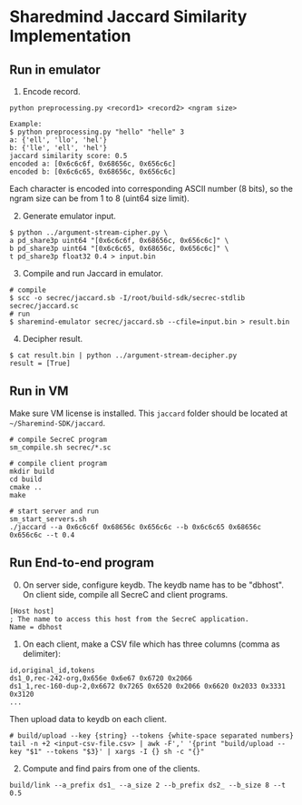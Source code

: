 # Sharedmind Jaccard Similarity Implementation

## Run in emulator

1. Encode record.

```
python preprocessing.py <record1> <record2> <ngram size>

Example:
$ python preprocessing.py "hello" "helle" 3
a: {'ell', 'llo', 'hel'}
b: {'lle', 'ell', 'hel'}
jaccard similarity score: 0.5
encoded a: [0x6c6c6f, 0x68656c, 0x656c6c]
encoded b: [0x6c6c65, 0x68656c, 0x656c6c]
```

Each character is encoded into corresponding ASCII number (8 bits), so the ngram size can be from 1 to 8 (uint64 size limit).

2. Generate emulator input.

```
$ python ../argument-stream-cipher.py \
a pd_share3p uint64 "[0x6c6c6f, 0x68656c, 0x656c6c]" \
b pd_share3p uint64 "[0x6c6c65, 0x68656c, 0x656c6c]" \
t pd_share3p float32 0.4 > input.bin
```

3. Compile and run Jaccard in emulator.

```
# compile
$ scc -o secrec/jaccard.sb -I/root/build-sdk/secrec-stdlib secrec/jaccard.sc
# run
$ sharemind-emulator secrec/jaccard.sb --cfile=input.bin > result.bin
```

4. Decipher result.

```
$ cat result.bin | python ../argument-stream-decipher.py
result = [True]
```

## Run in VM

Make sure VM license is installed. This `jaccard` folder should be located at `~/Sharemind-SDK/jaccard`.

```
# compile SecreC program
sm_compile.sh secrec/*.sc

# compile client program
mkdir build
cd build
cmake ..
make

# start server and run
sm_start_servers.sh
./jaccard --a 0x6c6c6f 0x68656c 0x656c6c --b 0x6c6c65 0x68656c 0x656c6c --t 0.4
```

## Run End-to-end program

0. On server side, configure keydb. The keydb name has to be "dbhost". On client side, compile all SecreC and client programs.

```
[Host host]
; The name to access this host from the SecreC application.
Name = dbhost
```

1. On each client, make a CSV file which has three columns (comma as delimiter):

```
id,original_id,tokens
ds1_0,rec-242-org,0x656e 0x6e67 0x6720 0x2066
ds1_1,rec-160-dup-2,0x6672 0x7265 0x6520 0x2066 0x6620 0x2033 0x3331 0x3120
...
```

Then upload data to keydb on each client. 

```
# build/upload --key {string} --tokens {white-space separated numbers}
tail -n +2 <input-csv-file.csv> | awk -F',' '{print "build/upload --key "$1" --tokens "$3}' | xargs -I {} sh -c "{}"
```

2. Compute and find pairs from one of the clients.

```
build/link --a_prefix ds1_ --a_size 2 --b_prefix ds2_ --b_size 8 --t 0.5
```

